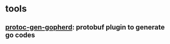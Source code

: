 tools
=====

## [protoc-gen-gopherd](https://github.com/gopherd/tools/tree/main/cmd/protoc-gen-gopherd): protobuf plugin to generate go codes
